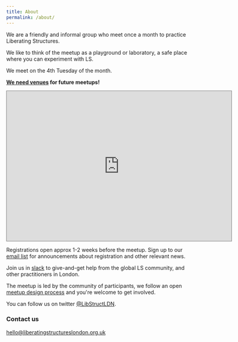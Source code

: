 ```yaml
---
title: About
permalink: /about/
---
```


We are a friendly and informal group who meet once a month to practice Liberating Structures.

We like to think of the meetup as a playground or laboratory, a safe place
where you can experiment with LS.

We meet on the 4th Tuesday of the month. 

**[We need venues](/venues-needed) for future meetups!**

<iframe src="https://calendar.google.com/calendar/b/3/embed?height=400&amp;wkst=1&amp;bgcolor=%23ffffff&amp;ctz=Europe%2FLondon&amp;src=NTBrZ2dhYXFsNjV2MTkwbjlscTIxa2FsZTRAZ3JvdXAuY2FsZW5kYXIuZ29vZ2xlLmNvbQ&amp;color=%2370237F&amp;showPrint=0&amp;showTabs=1&amp;showCalendars=0&amp;hl=en_GB&amp;mode=AGENDA" style="border:solid 1px #777" width="600" height="400" frameborder="0" scrolling="no"></iframe>

Registrations open approx 1-2 weeks before the meetup. Sign up to our [email list](https://bit.ly/lsldnemail) for announcements about registration and other relevant news.

Join us in [slack](/slack) to give-and-get help from the global LS community, and other practitioners in London.

The meetup is led by the community of participants, we follow an open [meetup design process](/meetup-design-process) and you're welcome to get involved.

You can follow us on twitter [@LibStructLDN](https://twitter.com/LibStructLDN).

### Contact us

[hello@liberatingstructureslondon.org.uk](mailto:hello@liberatingstructureslondon.org.uk)

